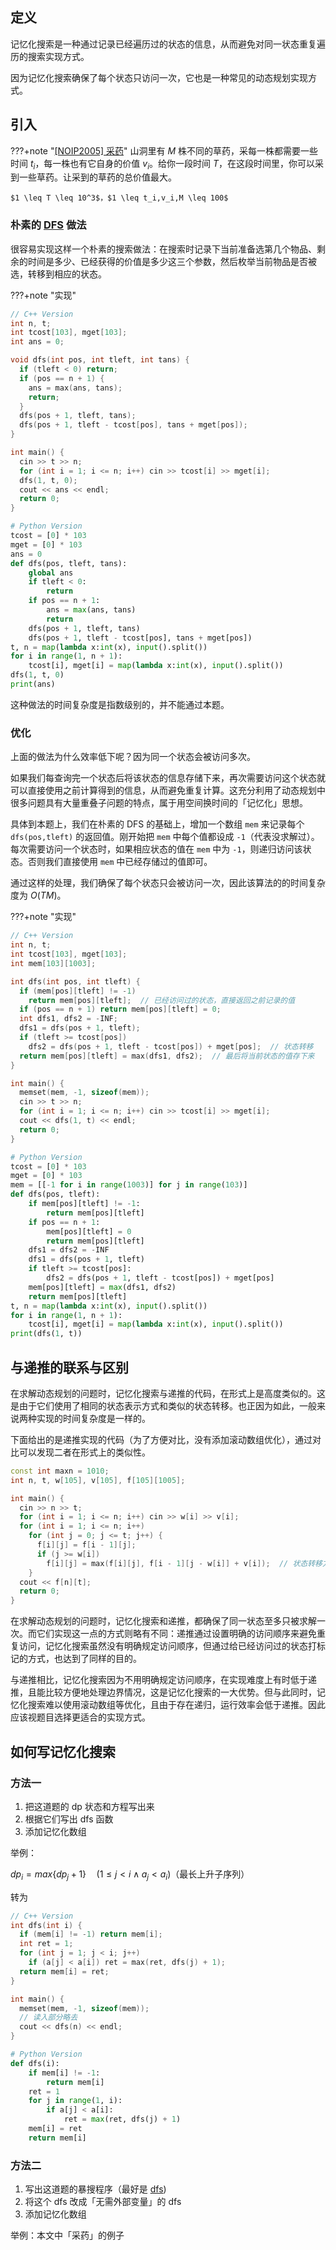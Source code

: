 ## 定义
 
记忆化搜索是一种通过记录已经遍历过的状态的信息，从而避免对同一状态重复遍历的搜索实现方式。

因为记忆化搜索确保了每个状态只访问一次，它也是一种常见的动态规划实现方式。

## 引入

???+note "[[NOIP2005] 采药](https://www.luogu.com.cn/problem/P1048)"
    山洞里有 $M$ 株不同的草药，采每一株都需要一些时间 $t_i$，每一株也有它自身的价值 $v_i$。给你一段时间 $T$，在这段时间里，你可以采到一些草药。让采到的草药的总价值最大。
    
    $1 \leq T \leq 10^3$，$1 \leq t_i,v_i,M \leq 100$

### 朴素的 [DFS](../search/dfs.md) 做法

很容易实现这样一个朴素的搜索做法：在搜索时记录下当前准备选第几个物品、剩余的时间是多少、已经获得的价值是多少这三个参数，然后枚举当前物品是否被选，转移到相应的状态。

???+note "实现"
  ```cpp
  // C++ Version
  int n, t;
  int tcost[103], mget[103];
  int ans = 0;
  
  void dfs(int pos, int tleft, int tans) {
    if (tleft < 0) return;
    if (pos == n + 1) {
      ans = max(ans, tans);
      return;
    }
    dfs(pos + 1, tleft, tans);
    dfs(pos + 1, tleft - tcost[pos], tans + mget[pos]);
  }
  
  int main() {
    cin >> t >> n;
    for (int i = 1; i <= n; i++) cin >> tcost[i] >> mget[i];
    dfs(1, t, 0);
    cout << ans << endl;
    return 0;
  }
  ```
  
  ```python
  # Python Version
  tcost = [0] * 103
  mget = [0] * 103
  ans = 0
  def dfs(pos, tleft, tans):
      global ans
      if tleft < 0:
          return
      if pos == n + 1:
          ans = max(ans, tans)
          return
      dfs(pos + 1, tleft, tans)
      dfs(pos + 1, tleft - tcost[pos], tans + mget[pos])
  t, n = map(lambda x:int(x), input().split())
  for i in range(1, n + 1):
      tcost[i], mget[i] = map(lambda x:int(x), input().split())
  dfs(1, t, 0)
  print(ans)
  ```

这种做法的时间复杂度是指数级别的，并不能通过本题。

### 优化

上面的做法为什么效率低下呢？因为同一个状态会被访问多次。

如果我们每查询完一个状态后将该状态的信息存储下来，再次需要访问这个状态就可以直接使用之前计算得到的信息，从而避免重复计算。这充分利用了动态规划中很多问题具有大量重叠子问题的特点，属于用空间换时间的「记忆化」思想。

具体到本题上，我们在朴素的 DFS 的基础上，增加一个数组 `mem` 来记录每个 `dfs(pos,tleft)` 的返回值。刚开始把 `mem` 中每个值都设成 `-1`（代表没求解过）。每次需要访问一个状态时，如果相应状态的值在 `mem` 中为 `-1`，则递归访问该状态。否则我们直接使用 `mem` 中已经存储过的值即可。

通过这样的处理，我们确保了每个状态只会被访问一次，因此该算法的的时间复杂度为 $O(TM)$。

???+note "实现"
  ```cpp
  // C++ Version
  int n, t;
  int tcost[103], mget[103];
  int mem[103][1003];
  
  int dfs(int pos, int tleft) {
    if (mem[pos][tleft] != -1)
      return mem[pos][tleft];  // 已经访问过的状态，直接返回之前记录的值
    if (pos == n + 1) return mem[pos][tleft] = 0;
    int dfs1, dfs2 = -INF;
    dfs1 = dfs(pos + 1, tleft);
    if (tleft >= tcost[pos])
      dfs2 = dfs(pos + 1, tleft - tcost[pos]) + mget[pos];  // 状态转移
    return mem[pos][tleft] = max(dfs1, dfs2);  // 最后将当前状态的值存下来
  }
  
  int main() {
    memset(mem, -1, sizeof(mem));
    cin >> t >> n;
    for (int i = 1; i <= n; i++) cin >> tcost[i] >> mget[i];
    cout << dfs(1, t) << endl;
    return 0;
  }
  ```
  
  ```python
  # Python Version
  tcost = [0] * 103
  mget = [0] * 103
  mem = [[-1 for i in range(1003)] for j in range(103)]
  def dfs(pos, tleft):
      if mem[pos][tleft] != -1:
          return mem[pos][tleft]
      if pos == n + 1:
          mem[pos][tleft] = 0
          return mem[pos][tleft]
      dfs1 = dfs2 = -INF
      dfs1 = dfs(pos + 1, tleft)
      if tleft >= tcost[pos]:
          dfs2 = dfs(pos + 1, tleft - tcost[pos]) + mget[pos]
      mem[pos][tleft] = max(dfs1, dfs2)
      return mem[pos][tleft]
  t, n = map(lambda x:int(x), input().split())
  for i in range(1, n + 1):
      tcost[i], mget[i] = map(lambda x:int(x), input().split())
  print(dfs(1, t))
  ```

## 与递推的联系与区别

在求解动态规划的问题时，记忆化搜索与递推的代码，在形式上是高度类似的。这是由于它们使用了相同的状态表示方式和类似的状态转移。也正因为如此，一般来说两种实现的时间复杂度是一样的。

下面给出的是递推实现的代码（为了方便对比，没有添加滚动数组优化），通过对比可以发现二者在形式上的类似性。

```cpp
const int maxn = 1010;
int n, t, w[105], v[105], f[105][1005];

int main() {
  cin >> n >> t;
  for (int i = 1; i <= n; i++) cin >> w[i] >> v[i];
  for (int i = 1; i <= n; i++)
    for (int j = 0; j <= t; j++) {
      f[i][j] = f[i - 1][j];
      if (j >= w[i])
        f[i][j] = max(f[i][j], f[i - 1][j - w[i]] + v[i]);  // 状态转移方程
    }
  cout << f[n][t];
  return 0;
}
```

在求解动态规划的问题时，记忆化搜索和递推，都确保了同一状态至多只被求解一次。而它们实现这一点的方式则略有不同：递推通过设置明确的访问顺序来避免重复访问，记忆化搜索虽然没有明确规定访问顺序，但通过给已经访问过的状态打标记的方式，也达到了同样的目的。

与递推相比，记忆化搜索因为不用明确规定访问顺序，在实现难度上有时低于递推，且能比较方便地处理边界情况，这是记忆化搜索的一大优势。但与此同时，记忆化搜索难以使用滚动数组等优化，且由于存在递归，运行效率会低于递推。因此应该视题目选择更适合的实现方式。

## 如何写记忆化搜索

### 方法一

1. 把这道题的 dp 状态和方程写出来
2. 根据它们写出 dfs 函数
3. 添加记忆化数组

举例：

$dp_{i} = max\{dp_{j}+1\}\quad (1 \leq j < i \land a_{j}<a_{i})$（最长上升子序列）

转为

```cpp
// C++ Version
int dfs(int i) {
  if (mem[i] != -1) return mem[i];
  int ret = 1;
  for (int j = 1; j < i; j++)
    if (a[j] < a[i]) ret = max(ret, dfs(j) + 1);
  return mem[i] = ret;
}

int main() {
  memset(mem, -1, sizeof(mem));
  // 读入部分略去
  cout << dfs(n) << endl;
}
```

```python
# Python Version
def dfs(i):
    if mem[i] != -1:
        return mem[i]
    ret = 1
    for j in range(1, i):
        if a[j] < a[i]:
            ret = max(ret, dfs(j) + 1)
    mem[i] = ret
    return mem[i]
```

### 方法二

1. 写出这道题的暴搜程序（最好是 [dfs](../search/dfs.md))
2. 将这个 dfs 改成「无需外部变量」的 dfs
3. 添加记忆化数组

举例：本文中「采药」的例子
